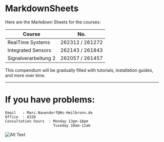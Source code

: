 # MarkdownSheets

Here are the Markdown Sheets for the courses:

| Course        | No.           | 
| ------------- |:-------------:| 
| RealTime Systems     | 262312 / 261272 |
| Integrated Sensors   |262143 / 261843|
| Signalverarbeitung 2 | 262057 / 261457|


This compendium will be gradually filled with tutorials, installation guides, and more over time.


---
# If you have problems:

    Email   : Marc.Nauendorf@Hs-Heilbronn.de
    Office  : A328
    Consultation hours  : Monday 13pm-18pm 
                          Tuseday 10am-12am 

![Alt Text](https://media4.giphy.com/media/3o6Ztp4hI5dPBKSzQc/giphy.gif?cid=ecf05e471t4f2x0peq6gfszcl06l8b90idjw7qm80zaj7i3n&ep=v1_gifs_related&rid=giphy.gif&ct=g)

